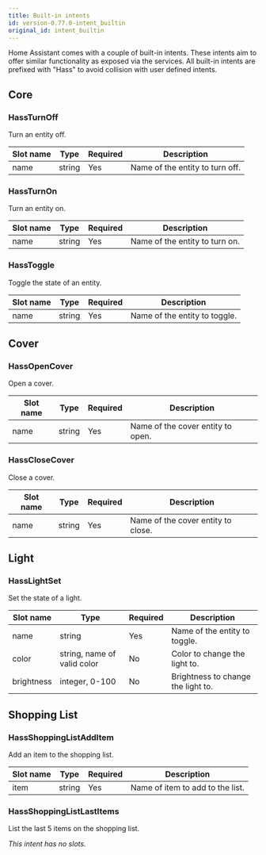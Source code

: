 ```yaml
---
title: Built-in intents
id: version-0.77.0-intent_builtin
original_id: intent_builtin
---
```


Home Assistant comes with a couple of built-in intents. These intents aim to offer similar functionality as exposed via the services. All built-in intents are prefixed with "Hass" to avoid collision with user defined intents.

## Core

### HassTurnOff

Turn an entity off.

| Slot name | Type | Required | Description
| --------- | ---- | -------- | -----------
| name | string | Yes | Name of the entity to turn off.

### HassTurnOn

Turn an entity on.

| Slot name | Type | Required | Description
| --------- | ---- | -------- | -----------
| name | string | Yes | Name of the entity to turn on.

### HassToggle

Toggle the state of an entity.

| Slot name | Type | Required | Description
| --------- | ---- | -------- | -----------
| name | string | Yes | Name of the entity to toggle.

## Cover

### HassOpenCover

Open a cover.

| Slot name | Type | Required | Description
| --------- | ---- | -------- | -----------
| name | string | Yes | Name of the cover entity to open.

### HassCloseCover

Close a cover.

| Slot name | Type | Required | Description
| --------- | ---- | -------- | -----------
| name | string | Yes | Name of the cover entity to close.

## Light

### HassLightSet

Set the state of a light.

| Slot name | Type | Required | Description
| --------- | ---- | -------- | -----------
| name | string | Yes | Name of the entity to toggle.
| color | string, name of valid color | No | Color to change the light to.
| brightness | integer, 0-100 | No | Brightness to change the light to.

## Shopping List

### HassShoppingListAddItem

Add an item to the shopping list.

| Slot name | Type | Required | Description
| --------- | ---- | -------- | -----------
| item | string | Yes | Name of item to add to the list.

### HassShoppingListLastItems

List the last 5 items on the shopping list.

_This intent has no slots._
